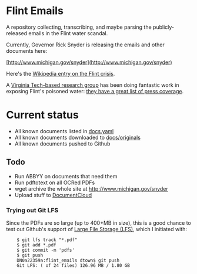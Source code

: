 # Flint Emails

A repository collecting, transcribing, and maybe parsing the publicly-released emails in the Flint water scandal.

Currently, Governor Rick Snyder is releasing the emails and other documents here:

[http://www.michigan.gov/snyder](http://www.michigan.gov/snyder)

Here's the [Wikipedia entry on the Flint crisis](https://en.wikipedia.org/wiki/Flint_water_crisis).

A [Virginia Tech-based research group](https://www.washingtonpost.com/news/inspired-life/wp/2016/01/26/meet-the-heroic-professor-who-helped-uncover-the-flint-lead-water-crisis/) has been doing fantastic work in exposing Flint's poisoned water: [they have a great list of press coverage](http://flintwaterstudy.org/articles-in-the-press/).




# Current status

- All known documents listed in [docs.yaml](docs.yaml)
- All known documents downloaded to [docs/originals](docs/originals)
- All known documents pushed to Github

## Todo

- Run ABBYY on documents that need them
- Run pdftotext on all OCRed PDFs
- wget archive the whole site at http://www.michigan.gov/snyder
- Upload stuff to [DocumentCloud](https://documentcloud.org)



### Trying out Git LFS

Since the PDFs are so large (up to 400+MB in size), this is a good chance to test out Github's support of [Large File Storage (LFS)](https://git-lfs.github.com/), which I initiated with:

        $ git lfs track "*.pdf"
        $ git add *.pdf
        $ git commit -m 'pdfs'
        $ git push
        DN0a22359a:flint_emails dtown$ git push
        Git LFS: ( of 24 files) 126.96 MB / 1.80 GB   
